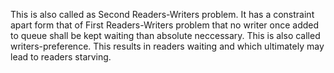 This is also called as Second Readers-Writers problem. It has a constraint apart form that of First Readers-Writers problem that no writer once added to queue shall be kept waiting than absolute neccessary. This is also called writers-preference. This results in readers waiting and which ultimately may lead to readers starving.


